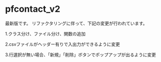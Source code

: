 # pfcontact_v2
最新版です。
リファクタリングに伴って、下記の変更が行われています。


1.クラス分け、ファイル分け、関数の追加

2.csvファイルがヘッダー有りで入出力ができるように変更

3.行選択が無い場合、「新規」「削除」ボタンでポップアップが出るように変更
